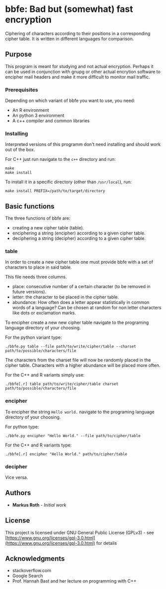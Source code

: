 # bbfe: Bad but (somewhat) fast encryption

Ciphering of characters according to their positions in a corresponding cipher table.
It is written in different languages for comparison.

## Purpose

This program is meant for studying and not actual encryption.
Perhaps it can be used in conjunction with gnupg or other actual encrytion software to encipher mail headers and make it more difficult to monitor mail traffic.

### Prerequisites

Depending on which variant of bbfe you want to use, you need:

* An R environment
* An python 3 environment
* A c++ compiler and common libraries


### Installing

Interpreted versions of this programm don't need installing and should work out of the box.

For C++ just run navigate to the ````c++```` directory and run:

```
make
make install
```

To install it in a specific directory (other than ````/usr/local````), run:

````
make install PREFIX=/path/to/target/directory
````

## Basic functions

The three functions of bbfe are:

* creating a new cipher table (table).
* enciphering a string (encipher) according to a given cipher table.
* deciphering a string (decipher) according to a given cipher table.

### table

In order to create a new cipher table one must provide bbfe with a set of characters to place in said table.

This file needs three columns.

* place: consecutive number of a certain character (to be removed in future versions).
* letter: the character to be placed in the cipher table.
* abundance: How often does a letter appear statistically in common words of a language? Can be chosen at random for non letter characters like dots or exclamation marks.

To encipher create a new new cipher table navigate to the programing language directory of your choosing.

For the python variant type:

```
./bbfe.py table --file path/to/write/cipher/table --charset path/to/possible/characters/file
```

The characters from the charset file will now be randomly placed in the cipher table.
Characters with a higher abundance will be placed more often.

For the C++ and R variants simply use:

```
./bbfe[.r] table path/to/write/cipher/table charset path/to/possible/characters/file
```

### encipher

To encipher the string ````Hello world.```` navigate to the programing language directory of your choosing.

For python type:

```
./bbfe.py encipher "Hello World." --file path/to/cipher/table
```

For the C++ and R variants type:

```
./bbfe[.r] encipher "Hello World." path/to/cipher/table
```

### decipher

Vice versa.



## Authors

* **Markus Roth** - *Initial work*


## License

This project is licensed under GNU General Public License (GPLv3) - see [https://www.gnu.org/licenses/gpl-3.0.html](https://www.gnu.org/licenses/gpl-3.0.html) for details

## Acknowledgments

* stackoverflow.com
* Google Search
* Prof. Hannah Bast and her lecture on programming with C++
